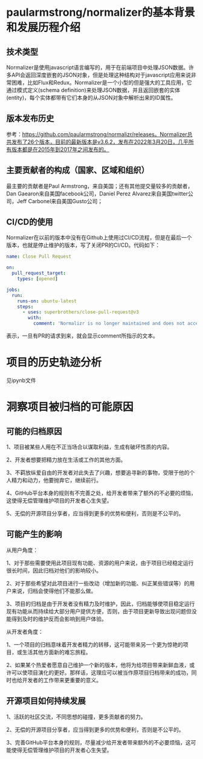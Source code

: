 # paularmstrong/normalizer的基本背景和发展历程介绍

## 技术类型

Normalizer是使用javascript语言编写的，用于在前端项目中处理JSON数据。许多API会返回深度嵌套的JSON对象，但是处理这种结构对于javascript应用来说非常困难，比如Flux和Redux。Normalizer是一个小型的但是强大的工具应用，它通过模式定义(schema definition)来处理JSON数据，并且返回嵌套的实体(entity)，每个实体都带有它们本身的从JSON对象中解析出来的ID属性。

## 版本发布历史

参考：https://github.com/paularmstrong/normalizr/releases。Normalizer总共发布了26个版本，目前的最新版本是v3.6.2，发布在2022年3月20日，几乎所有版本都是在2015年到2017年之间发布的。

## 主要贡献者的构成（国家、区域和组织）

最主要的贡献者是Paul Armstrong，来自美国；还有其他提交量较多的贡献者，Dan Gaearon来自美国facebook公司，Daniel Perez Alvarez来自美国twitter公司，Jeff Carbonel来自美国Gusto公司；

## CI/CD的使用

Normalizer在以前的版本中没有在Github上使用过CI/CD流程，但是在最后一个版本，也就是停止维护的版本，写了关闭PR的CI/CD。代码如下：

```yml
name: Close Pull Request

on:
  pull_request_target:
    types: [opened]

jobs:
  run:
    runs-on: ubuntu-latest
    steps:
      - uses: superbrothers/close-pull-request@v3
        with:
          comment: 'Normalizr is no longer maintained and does not accept pull requests. Please maintain your own fork of this repository.'
```

表示，一旦有PR的请求到来，就会显示comment所指示的文本。

# 项目的历史轨迹分析

见ipynb文件

# 洞察项目被归档的可能原因

## 可能的归档原因

1、项目被某些人用在不正当场合以谋取利益，生成有破坏性质的内容。

2、开发者想要把精力放在生活或工作的其他方面。

3、不羁放纵爱自由的开发者对此失去了兴趣，想要追寻新的事物，受限于他的个人精力和动力，他要抛弃它，继续前行。

4、GitHub平台本身的规则有不完善之处，给开发者带来了额外的不必要的烦恼，这使得无偿管理维护项目的开发者心生失望。

5、无偿的开源项目分享者，应当得到更多的优势和便利，否则是不公平的。

 

## 可能产生的影响

从用户角度：

1、对于那些需要使用此项目现有功能、资源的用户来说，由于项目已经稳定运行很长时间，因此归档对他们的影响较小。

2、对于那些希望对此项目进行一些改动（增加新的功能、纠正某些错误等）的用户来说，归档会使得他们不能那么做。

3、项目的归档是由于开发者没有精力及时维护，因此，归档能够使项目稳定运行现有功能从而持续给大部分用户提供方便，否则，由于项目更新导致出现问题但没能得到及时的维护反而会影响到用户体验。

 

从开发者角度：

1、一个项目的归档意味着开发者精力的转移，这可能带来另一个更为惊艳的项目，或生活其他方面新的难忘旅程。

2、如果某个热爱者愿意自己维护一个新的版本，他将为给项目带来新鲜血液，或许可以使项目演化的更好。那样话，这理应可以被当作原项目归档带来的成功，同时也给开发者的工作带来更重要的意义。

 

## 开源项目如何持续发展

1、活跃的社区交流，不同思想的碰撞，更多贡献者的努力。

2、无偿的开源项目分享者，应当得到更多的优势和便利，否则是不公平的。

3、完善GitHub平台本身的规则，尽量减少给开发者带来额外的不必要烦恼，这可能使得无偿管理维护项目的开发者心生失望。
